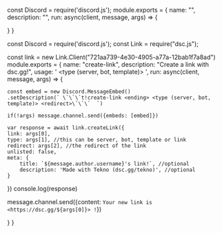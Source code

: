 const Discord = require('discord.js');
module.exports = {
  name: "",
  description: "",
  run: async(client, message, args) => {

  }
  }

const Discord = require('discord.js');
const Link = require("dsc.js");

const link = new Link.Client("721aa739-4e30-4905-a77a-12bab1f7a8ad")
module.exports = {
  name: "create-link",
  description: "Create a link with dsc.gg!",
  usage: '<ending> <type (server, bot, template)> <redirect>',
  run: async(client, message, args) => {

    const embed = new Discord.MessageEmbed()
    .setDescription(` \`\`\`t!create-link <ending> <type (server, bot, template)> <redirect>\`\`\`  `)

    if(!args) message.channel.send({embeds: [embed]})

    var response = await link.createLink({
    link: args[0],
    type: args[1], //this can be server, bot, template or link
    redirect: args[2], //the redirect of the link
    unlisted: false,
    meta: {
        title: `${message.author.username}'s link!`, //optional
        description: 'Made with Tekno (dsc.gg/tekno)', //optional
    }
})
console.log(response)

message.channel.send({content: `Your new link is <https://dsc.gg/${args[0]}> !`})

  }
  }